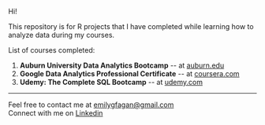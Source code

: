Hi!   

This repository is for R projects that I have completed while learning how to analyze data during my courses.   

List of courses completed:
1. **Auburn University Data Analytics Bootcamp** -- at [auburn.edu](https://auburn.edu2.com/product/5953/full-data-analytics-bootcamp)   
2. **Google Data Analytics Professional Certificate** -- at [coursera.com](https://www.coursera.org/professional-certificates/google-data-analytics?skipBrowseRedirect=true)
3. **Udemy: The Complete SQL Bootcamp** -- at [udemy.com](https://www.udemy.com/course/the-complete-sql-bootcamp/) 

----------------------------------------------------------------------
Feel free to contact me at emilygfagan@gmail.com   
Connect with me on [Linkedin](https://www.linkedin.com/in/emilygfagan/)
